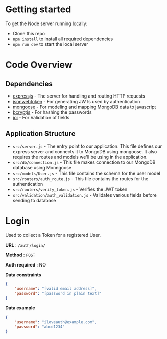 
# Getting started

To get the Node server running locally:

- Clone this repo
- `npm install` to install all required dependencies
- `npm run dev` to start the local server

# Code Overview

## Dependencies

- [expressjs](https://github.com/expressjs/express) - The server for handling and routing HTTP requests
- [jsonwebtoken](https://github.com/auth0/node-jsonwebtoken) - For generating JWTs used by authentication
- [mongoose](https://github.com/Automattic/mongoose) - For modeling and mapping MongoDB data to javascript 
- [bcryptjs](https://github.com/dcodeIO/bcrypt.js/) - For hashing the passwords
- [joi](https://github.com/sideway/joie) - For Validation of fields

## Application Structure

- `src/server.js` - The entry point to our application. This file defines our express server and connects it to MongoDB using mongoose. It also requires the routes and models we'll be using in the application.
- `src/db/connection.js` - This file makes connection to our MongoDB database using Monngoose
- `src/models/User.js` - This file contains the schema for the user model
- `src/routers/auth_route.js` - This file contains the routes for the authentication
- `src/routers/verify_token.js` - Verifies the JWT token
- `src/validation/auth_validation.js` - Validates various fields before sending to database


# Login

Used to collect a Token for a registered User.

**URL** : `/auth/login/`

**Method** : `POST`

**Auth required** : NO

**Data constraints**

```json
{
    "username": "[valid email address]",
    "password": "[password in plain text]"
}
```

**Data example**

```json
{
    "username": "iloveauth@example.com",
    "password": "abcd1234"
}
```

